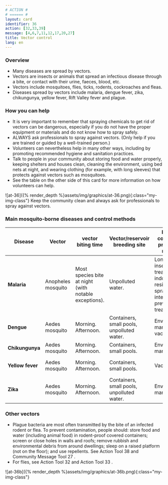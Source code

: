 ```yaml
---
# ACTION #
# ====== #
layout: card
identifier: 36
action: [32,33,39]
message: [4,6,7,11,12,17,20,27]
title: Vector control
lang: en
---
```


### Overview

- Many diseases are spread by vectors.
- Vectors are insects or animals that spread an infectious disease through a bite, or contact with their urine, faeces, blood, etc.
- Vectors include mosquitoes, flies, ticks, rodents, cockroaches and fleas.
- Diseases spread by vectors include malaria, dengue fever, zika, chikungunya, yellow fever, Rift Valley fever and plague.

### How you can help

- It is very important to remember that spraying chemicals to get rid of vectors can be dangerous, especially if you do not have the proper equipment or materials and do not know how to spray safely.
-	ALWAYS ask professionals to spray against vectors. (Only help if you are trained or guided by a well-trained person.)
-	Volunteers can nevertheless help in many other ways, including by promoting recommended hygiene and sanitation practices.
-	Talk to people in your community about storing food and water properly, keeping shelters and houses clean, cleaning the environment, using bed nets at night, and wearing clothing (for example, with long sleeves) that protects against vectors such as mosquitoes.
-	See the table on the other side of this card for more information on how volunteers can help.

![at-36]({% render_depth %}assets/img/graphics/at-36.png){:class="my-img-class"}
Keep the community clean and always ask for professionals to spray against vectors.

### Main mosquito-borne diseases and control methods

| Disease | Vector | vector biting time | Vector/reservoir breeding site | Primary community prevention method | Secondary community prevention method |
|---|---|---|---|---|---|
|**Malaria** | Anopheles mosquito | Most species bite at night (with notable exceptions). | Unpolluted water. | Long-lasting insecticide-treated nets; indoor residual spraying; intermittent preventive treatment. | Insecticide treated materials; space spraying; larviciding.|
|**Dengue** | Aedes mosquito | Morning. Afternoon. | Containers, small pools, unpolluted water. | Environmental management; vaccination. | Larviciding. |
|**Chikungunya** | Aedes mosquito | Morning. Afternoon. | Containers, small pools. | Environmental management. | Larviciding. |
|**Yellow fever** | Aedes mosquito | Morning. Afternoon. | Containers, small pools. | Vaccination. | Environmental management; larviciding. |
|**Zika** | Aedes mosquito | Morning. Afternoon. | Containers, small pools, unpolluted water.  | Environmental management. | Larviciding. |

### Other vectors

- Plague bacteria are most often transmitted by the bite of an infected rodent or flea. To prevent contamination, people should: store food and water (including animal food) in rodent-proof covered containers; screen or close holes in walls and roofs; remove rubbish and environmental debris from around dwellings; sleep on a raised platform (not on the floor); and use repellents. See Action Tool 38 <a class="crosslink" href="{% render_depth %}{% render_link action|38 %}"><i class="fas fa-external-link-alt" aria-hidden="true"></i></a> and Community Message Tool 27 <a class="crosslink" href="{% render_depth %}{% render_link message|27 %}"><i class="fas fa-external-link-alt" aria-hidden="true"></i></a>.
- For flies, see Action Tool 32 <a class="crosslink" href="{% render_depth %}{% render_link action|32 %}"><i class="fas fa-external-link-alt" aria-hidden="true"></i></a> and Action Tool 33 <a class="crosslink" href="{% render_depth %}{% render_link action|33 %}"><i class="fas fa-external-link-alt" aria-hidden="true"></i></a>.

![at-36b]({% render_depth %}assets/img/graphics/at-36b.png){:class="my-img-class"}
